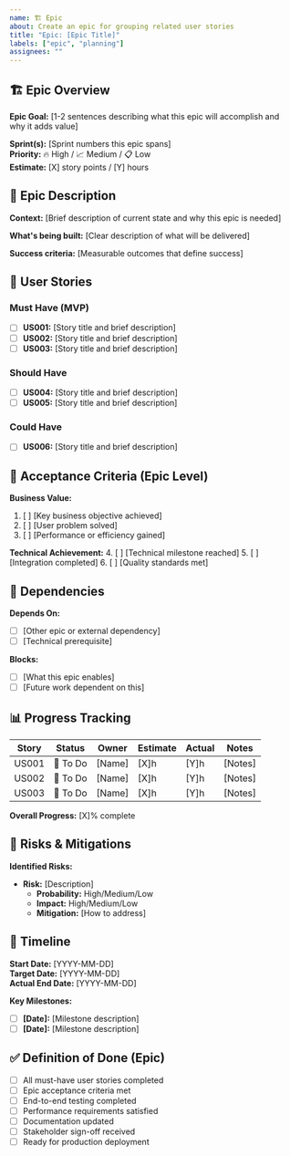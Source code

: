 ```yaml
---
name: 🏗️ Epic
about: Create an epic for grouping related user stories
title: "Epic: [Epic Title]"
labels: ["epic", "planning"]
assignees: ""
---
```


## 🏗️ Epic Overview

**Epic Goal:** [1-2 sentences describing what this epic will accomplish and why it adds value]

**Sprint(s):** [Sprint numbers this epic spans]  
**Priority:** 🔥 High / 📈 Medium / 📋 Low  
**Estimate:** [X] story points / [Y] hours  

## 📖 Epic Description

**Context:**
[Brief description of current state and why this epic is needed]

**What's being built:**
[Clear description of what will be delivered]

**Success criteria:**
[Measurable outcomes that define success]

## 📝 User Stories

### Must Have (MVP)
- [ ] **US001:** [Story title and brief description]
- [ ] **US002:** [Story title and brief description]
- [ ] **US003:** [Story title and brief description]

### Should Have
- [ ] **US004:** [Story title and brief description]
- [ ] **US005:** [Story title and brief description]

### Could Have
- [ ] **US006:** [Story title and brief description]

## 🎯 Acceptance Criteria (Epic Level)

**Business Value:**
1. [ ] [Key business objective achieved]
2. [ ] [User problem solved]
3. [ ] [Performance or efficiency gained]

**Technical Achievement:**
4. [ ] [Technical milestone reached]
5. [ ] [Integration completed]
6. [ ] [Quality standards met]

## 🔗 Dependencies

**Depends On:**
- [ ] [Other epic or external dependency]
- [ ] [Technical prerequisite]

**Blocks:**
- [ ] [What this epic enables]
- [ ] [Future work dependent on this]

## 📊 Progress Tracking

| Story | Status | Owner | Estimate | Actual | Notes |
|-------|--------|-------|----------|--------|-------|
| US001 | 📝 To Do | [Name] | [X]h | [Y]h | [Notes] |
| US002 | 📝 To Do | [Name] | [X]h | [Y]h | [Notes] |
| US003 | 📝 To Do | [Name] | [X]h | [Y]h | [Notes] |

**Overall Progress:** [X]% complete

## 🚧 Risks & Mitigations

**Identified Risks:**
- **Risk:** [Description]
  - **Probability:** High/Medium/Low
  - **Impact:** High/Medium/Low  
  - **Mitigation:** [How to address]

## 📅 Timeline

**Start Date:** [YYYY-MM-DD]  
**Target Date:** [YYYY-MM-DD]  
**Actual End Date:** [YYYY-MM-DD]  

**Key Milestones:**
- [ ] **[Date]:** [Milestone description]
- [ ] **[Date]:** [Milestone description]

## ✅ Definition of Done (Epic)

- [ ] All must-have user stories completed
- [ ] Epic acceptance criteria met  
- [ ] End-to-end testing completed
- [ ] Performance requirements satisfied
- [ ] Documentation updated
- [ ] Stakeholder sign-off received
- [ ] Ready for production deployment
